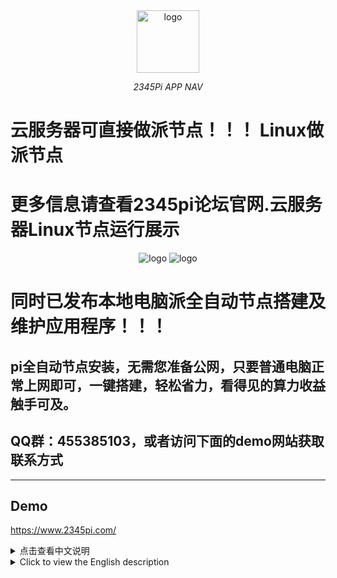 <div align="center">
  <a href="https://www.2345pi.com/"><img height="100px" alt="logo" src="https://2345pi.com/images/logo.svg"/></a>
  <p><em>2345Pi APP NAV</em></p>
</div>

# 云服务器可直接做派节点！！！ Linux做派节点<br>
# 更多信息请查看2345pi论坛官网.云服务器Linux节点运行展示<br>
<div align="center">
  <img alt="logo" src="https://github.com/pi-apps/2345pi-app-nav/blob/main/public/images/pi-linux-1.png"/></a>
  <img alt="logo" src="https://github.com/pi-apps/2345pi-app-nav/blob/main/public/images/pi-linux-2.png"/></a>
</div>



# 同时已发布本地电脑派全自动节点搭建及维护应用程序！！！
## pi全自动节点安装，无需您准备公网，只要普通电脑正常上网即可，一键搭建，轻松省力，看得见的算力收益触手可及。
## QQ群：455385103，或者访问下面的demo网站获取联系方式

---
## Demo
<https://www.2345pi.com/>
<br>
<details>
<summary>点击查看中文说明</summary>

# 2345派应用导航<br>

<b>Pi的应用程序导航,用户可以在平台上查看头脑风暴和已上线或开源的派应用程序</b><br>
<b>这只是一个网站模板,不提供数据</b><br>
要查看它,可在派浏览器地址访问pi://www.2345pi.com<br>
或者访问https://www.2345pi.com/

<b>如何使用</b><br><br>

①下载代码<br>

②如何启动<br>
```npm i && npm start```

计划:
- [x] 网页自动识别语言
- [ ] 集成派支付
- [ ] 集成派区块浏览查询
- [ ] 派前1000地址排行

</details>
<details>
<summary>Click to view the English description</summary>

# 2345Pi APP NAV<br>

<b>Application navigation for Pi.Users can view brainstorming ideas and online pi applications on the platform</b><br>
<b>This is only a website template and does not provide data</b><br>
To see it, visit the Pi App pi://www.2345pi.com on the Pi Browser<br>
or visit https://www.2345pi.com/<br>

<b>1) HOW TO USE</b><br><br>

①Download code<br>

②How to start<br>
```npm i && npm start```

TO DO:
- [x] Web page automatic recognition language
- [ ] Integrated PI payment
- [ ] Integrated PI explorer
- [ ] PI Top 1000

</details>
<br><br>

